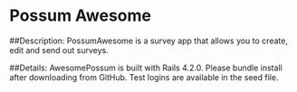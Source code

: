# Possum Awesome

##Description:
PossumAwesome is a survey app that allows you to create, edit and send out surveys.

##Details:
AwesomePossum is built with Rails 4.2.0. Please bundle install after downloading from GitHub. Test logins are available in the seed file.
